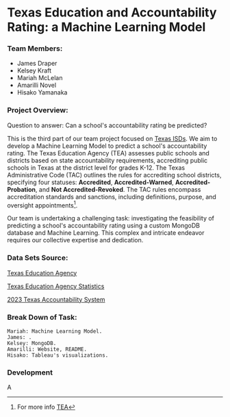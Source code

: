 # Texas Education and Accountability Rating: a Machine Learning Model

### Team Members: 
- James Draper
- Kelsey Kraft
- Mariah McLelan
- Amarilli Novel
- Hisako Yamanaka

  
### Project Overview:

Question to answer: Can a school's accountability rating be predicted?

This is the third part of our team project focused on [Texas ISDs](https://github.com/mariahmclelan/TexasISDs). We aim to develop a Machine Learning Model to predict a school's accountability rating. The Texas Education Agency (TEA) assesses public schools and districts based on state accountability requirements, accrediting public schools in Texas at the district level for grades K-12. The Texas Administrative Code (TAC) outlines the rules for accrediting school districts, specifying four statuses: **Accredited**, **Accredited-Warned**, **Accredited-Probation**, and **Not Accredited-Revoked**. The TAC rules encompass accreditation standards and sanctions, including definitions, purpose, and oversight appointments[^1].

[^1]: For more info [TEA](https://tea.texas.gov/texas-schools/accountability)

Our team is undertaking a challenging task: investigating the feasibility of predicting a school's accountability rating using a custom MongoDB database and Machine Learning. This complex and intricate endeavor requires our collective expertise and dedication.

### Data Sets Source:

[Texas Education Agency](https://tea.texas.gov/)

[Texas Education Agency Statistics ](https://rptsvr1.tea.texas.gov/perfreport/snapshot/download.html)

[2023 Texas Accountability System](https://tea.texas.gov/texas-schools/accountability/academic-accountability/performance-reporting/2023-accountability-system)

### Break Down of Task:

    Mariah: Machine Learning Model.
    James: .
    Kelsey: MongoDB.
    Amarilli: Website, README. 
    Hisako: Tableau's visualizations.


### Development

A

